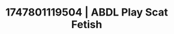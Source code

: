 ---
categories:
- Demure
- Teacher fantasy
- VR porn
- Squirting orgasm
- Soft domination
image: /assets/images/1747801119504.jpg
layout: post
seo:
  description: Featured content with exclusive Scat Fetish, ABDL Play. HD images available.
  keywords: Scat Fetish, ABDL Play
  og_image: /assets/images/1747801119504.jpg
  schema_type: VisualArtwork
tags:
- ABDL Play
- '#1747801119504'
- Scat Fetish
title: 1747801119504 | ABDL Play Scat Fetish
---